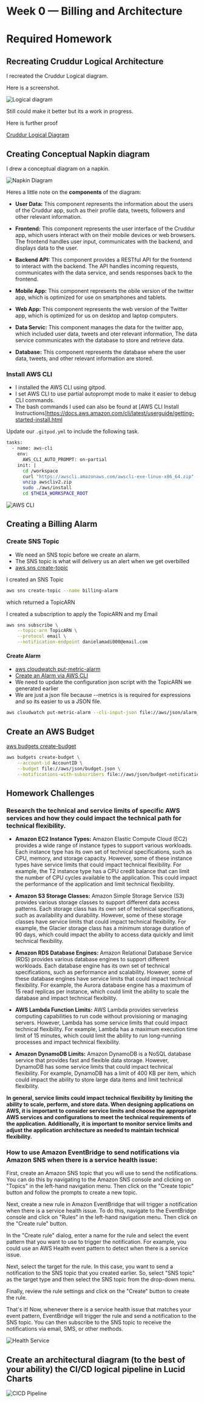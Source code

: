 # Week 0 — Billing and Architecture

# Required Homework

## Recreating Cruddur Logical Architecture

I recreated the Cruddur Logical diagram. 

Here is a screenshot.

![Logical diagram](assets/Cruddur%20Logicall%20Diagram.png)

Still could make it better but its a work in progress.

Here is further proof

[Cruddur Logical Diagram](https://lucid.app/lucidchart/72ad9a9b-621a-4c78-9fa9-84d37990deed/edit?viewport_loc=-837%2C623%2C2684%2C1146%2C0_0&invitationId=inv_f57dc6c3-a22c-4620-afd5-7e9e7d60f05a)

## Creating Conceptual Napkin diagram

I drew a conceptual diagram on a napkin.

![Napkin Diagram](assets/20230218_090601.jpg)

Heres a little note on the **components** of the diagram:

- **User Data:** This component represents the information about the users of the Cruddur app, such as their profile data, tweets, followers and other relevant information.

- **Frontend:** This component represents the user interface of the Cruddur app, which users interact with on their mobile devices or web browsers. The frontend handles user input, communicates with the backend, and displays data to the user.

- **Backend API:** This component provides a RESTful API for the frontend to interact with the backend. The API handles incoming requests, communicates with the data service, and sends responses back to the frontend.

- **Mobile App:** This component represents the obile version of the twitter app, which is optimized for use on smartphones and tablets.

- **Web App:** This component represents the web version of the Twitter app, which is optimized for us on desktop and laptop computers.

- **Data Servic:** This component manages the data for the twitter app, which included user data, tweets and oter relevant information, The data service communicates with the database to store and retrieve data.

- **Database:** This component represents the database where the user data, tweets, and other relevant information are stored.

### Install AWS CLI

- I installed the AWS CLI using gitpod.
- I set AWS CLI to use partial autoprompt mode to make it easier to debug CLI commands.
- The bash commands I used can also be found at [AWS CLI Install Instructions]https://docs.aws.amazon.com/cli/latest/userguide/getting-started-install.html

Update our `.gitpod.yml` to include the following task.

```sh
tasks:
  - name: aws-cli
    env:
      AWS_CLI_AUTO_PROMPT: on-partial
    init: |
      cd /workspace
      curl "https://awscli.amazonaws.com/awscli-exe-linux-x86_64.zip" -o "awscliv2.zip"
      unzip awscliv2.zip
      sudo ./aws/install
      cd $THEIA_WORKSPACE_ROOT
```
![AWS CLI](assets/Screenshot_20230218_120048.png)

## Creating a Billing Alarm

### Create SNS Topic

- We need an SNS topic before we create an alarm.
- The SNS topic is what will delivery us an alert when we get overbilled
- [aws sns create-topic](https://docs.aws.amazon.com/cli/latest/reference/sns/create-topic.html)

I created an SNS Topic
```sh
aws sns create-topic --name billing-alarm
```
which  returned a TopicARN

I created a subscription to apply the TopicARN and my Email
```sh
aws sns subscribe \
    --topic-arn TopicARN \
    --protocol email \
    --notification-endpoint danielamadi000@email.com
```

#### Create Alarm

- [aws cloudwatch put-metric-alarm](https://docs.aws.amazon.com/cli/latest/reference/cloudwatch/put-metric-alarm.html)
- [Create an Alarm via AWS CLI](https://aws.amazon.com/premiumsupport/knowledge-center/cloudwatch-estimatedcharges-alarm/)
- We need to update the configuration json script with the TopicARN we generated earlier
- We are just a json file because --metrics is is required for expressions and so its easier to us a JSON file.

```sh
aws cloudwatch put-metric-alarm --cli-input-json file://aws/json/alarm_config.json
```

## Create an AWS Budget

[aws budgets create-budget](https://docs.aws.amazon.com/cli/latest/reference/budgets/create-budget.html)

```sh
aws budgets create-budget \
    --account-id AccountID \
    --budget file://aws/json/budget.json \
    --notifications-with-subscribers file://aws/json/budget-notifications-with-subscribers.json
```

## Homework Challenges

### Research the technical and service limits of specific AWS  services and how they could impact the technical path for technical flexibility.

- **Amazon EC2 Instance Types:** Amazon Elastic Compute Cloud (EC2) provides a wide range of instance types to support various workloads. Each instance type has its own set of technical specifications, such as CPU, memory, and storage capacity. However, some of these instance types have service limits that could impact technical flexibility. For example, the T2 instance type has a CPU credit balance that can limit the number of CPU cycles available to the application. This could impact the performance of the application and limit technical flexibility.

- **Amazon S3 Storage Classes:** Amazon Simple Storage Service (S3) provides various storage classes to support different data access patterns. Each storage class has its own set of technical specifications, such as availability and durability. However, some of these storage classes have service limits that could impact technical flexibility. For example, the Glacier storage class has a minimum storage duration of 90 days, which could impact the ability to access data quickly and limit technical flexibility.

- **Amazon RDS Database Engines:** Amazon Relational Database Service (RDS) provides various database engines to support different workloads. Each database engine has its own set of technical specifications, such as performance and scalability. However, some of these database engines have service limits that could impact technical flexibility. For example, the Aurora database engine has a maximum of 15 read replicas per instance, which could limit the ability to scale the database and impact technical flexibility.

- **AWS Lambda Function Limits:** AWS Lambda provides serverless computing capabilities to run code without provisioning or managing servers. However, Lambda has some service limits that could impact technical flexibility. For example, Lambda has a maximum execution time limit of 15 minutes, which could limit the ability to run long-running processes and impact technical flexibility.

- **Amazon DynamoDB Limits:** Amazon DynamoDB is a NoSQL database service that provides fast and flexible data storage. However, DynamoDB has some service limits that could impact technical flexibility. For example, DynamoDB has a limit of 400 KB per item, which could impact the ability to store large data items and limit technical flexibility.

**In general, service limits could impact technical flexibility by limiting the ability to scale, perform, and store data. When designing applications on AWS, it is important to consider service limits and choose the appropriate AWS services and configurations to meet the technical requirements of the application. Additionally, it is important to monitor service limits and adjust the application architecture as needed to maintain technical flexibility.**


### How to use Amazon EventBridge to send notifications via Amazon SNS when there is a service health issue:

First, create an Amazon SNS topic that you will use to send the notifications. You can do this by navigating to the Amazon SNS console and clicking on "Topics" in the left-hand navigation menu. Then click on the "Create topic" button and follow the prompts to create a new topic.

Next, create a new rule in Amazon EventBridge that will trigger a notification when there is a service health issue. To do this, navigate to the EventBridge console and click on "Rules" in the left-hand navigation menu. Then click on the "Create rule" button.

In the "Create rule" dialog, enter a name for the rule and select the event pattern that you want to use to trigger the notification. For example, you could use an AWS Health event pattern to detect when there is a service issue.

Next, select the target for the rule. In this case, you want to send a notification to the SNS topic that you created earlier. So, select "SNS topic" as the target type and then select the SNS topic from the drop-down menu.

Finally, review the rule settings and click on the "Create" button to create the rule.

That's it! Now, whenever there is a service health issue that matches your event pattern, EventBridge will trigger the rule and send a notification to the SNS topic. You can then subscribe to the SNS topic to receive the notifications via email, SMS, or other methods.

![Health Service](assets/Screenshot_20230218_043031.png)


## Create an architectural diagram (to the best of your ability) the CI/CD logical pipeline in Lucid Charts

![CICD Pipeline](assets/Screenshot_20230218_044058.png)

